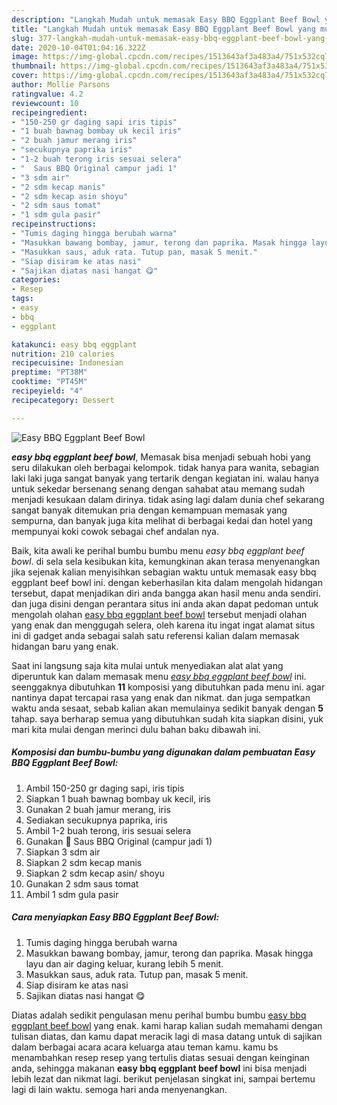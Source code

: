 ```yaml
---
description: "Langkah Mudah untuk memasak Easy BBQ Eggplant Beef Bowl yang mudah"
title: "Langkah Mudah untuk memasak Easy BBQ Eggplant Beef Bowl yang mudah"
slug: 377-langkah-mudah-untuk-memasak-easy-bbq-eggplant-beef-bowl-yang-mudah
date: 2020-10-04T01:04:16.322Z
image: https://img-global.cpcdn.com/recipes/1513643af3a483a4/751x532cq70/easy-bbq-eggplant-beef-bowl-foto-resep-utama.jpg
thumbnail: https://img-global.cpcdn.com/recipes/1513643af3a483a4/751x532cq70/easy-bbq-eggplant-beef-bowl-foto-resep-utama.jpg
cover: https://img-global.cpcdn.com/recipes/1513643af3a483a4/751x532cq70/easy-bbq-eggplant-beef-bowl-foto-resep-utama.jpg
author: Mollie Parsons
ratingvalue: 4.2
reviewcount: 10
recipeingredient:
- "150-250 gr daging sapi iris tipis"
- "1 buah bawnag bombay uk kecil iris"
- "2 buah jamur merang iris"
- "secukupnya paprika iris"
- "1-2 buah terong iris sesuai selera"
- "  Saus BBQ Original campur jadi 1"
- "3 sdm air"
- "2 sdm kecap manis"
- "2 sdm kecap asin shoyu"
- "2 sdm saus tomat"
- "1 sdm gula pasir"
recipeinstructions:
- "Tumis daging hingga berubah warna"
- "Masukkan bawang bombay, jamur, terong dan paprika. Masak hingga layu dan air daging keluar, kurang lebih 5 menit."
- "Masukkan saus, aduk rata. Tutup pan, masak 5 menit."
- "Siap disiram ke atas nasi"
- "Sajikan diatas nasi hangat 😋"
categories:
- Resep
tags:
- easy
- bbq
- eggplant

katakunci: easy bbq eggplant 
nutrition: 210 calories
recipecuisine: Indonesian
preptime: "PT38M"
cooktime: "PT45M"
recipeyield: "4"
recipecategory: Dessert

---
```



![Easy BBQ Eggplant Beef Bowl](https://img-global.cpcdn.com/recipes/1513643af3a483a4/751x532cq70/easy-bbq-eggplant-beef-bowl-foto-resep-utama.jpg)

<b><i>easy bbq eggplant beef bowl</i></b>, Memasak bisa menjadi sebuah hobi yang seru dilakukan oleh berbagai kelompok. tidak hanya para wanita, sebagian laki laki juga sangat banyak yang tertarik dengan kegiatan ini. walau hanya untuk sekedar bersenang senang dengan sahabat atau memang sudah menjadi kesukaan dalam dirinya. tidak asing lagi dalam dunia chef sekarang sangat banyak ditemukan pria dengan kemampuan memasak yang sempurna, dan banyak juga kita melihat di berbagai kedai dan hotel yang mempunyai koki cowok sebagai chef andalan nya.



Baik, kita awali ke perihal bumbu bumbu menu <i>easy bbq eggplant beef bowl</i>. di sela sela kesibukan kita, kemungkinan akan terasa menyenangkan jika sejenak kalian menyisihkan sebagian waktu untuk memasak easy bbq eggplant beef bowl ini. dengan keberhasilan kita dalam mengolah hidangan tersebut, dapat menjadikan diri anda bangga akan hasil menu anda sendiri. dan juga disini dengan perantara situs ini anda akan dapat pedoman untuk mengolah olahan <u>easy bbq eggplant beef bowl</u> tersebut menjadi olahan yang enak dan menggugah selera, oleh karena itu ingat ingat alamat situs ini di gadget anda sebagai salah satu referensi kalian dalam memasak hidangan baru yang enak.


Saat ini langsung saja kita mulai untuk menyediakan alat alat yang diperuntuk kan dalam memasak menu <u><i>easy bbq eggplant beef bowl</i></u> ini. seenggaknya dibutuhkan <b>11</b> komposisi yang dibutuhkan pada menu ini. agar nantinya dapat tercapai rasa yang enak dan nikmat. dan juga sempatkan waktu anda sesaat, sebab kalian akan memulainya sedikit banyak dengan <b>5</b> tahap. saya berharap semua yang dibutuhkan sudah kita siapkan disini, yuk mari kita mulai dengan merinci dulu bahan baku dibawah ini.

<!--inarticleads1-->

##### Komposisi dan bumbu-bumbu yang digunakan dalam pembuatan Easy BBQ Eggplant Beef Bowl:

1. Ambil 150-250 gr daging sapi, iris tipis
1. Siapkan 1 buah bawnag bombay uk kecil, iris
1. Gunakan 2 buah jamur merang, iris
1. Sediakan secukupnya paprika, iris
1. Ambil 1-2 buah terong, iris sesuai selera
1. Gunakan  🔹 Saus BBQ Original (campur jadi 1)
1. Siapkan 3 sdm air
1. Siapkan 2 sdm kecap manis
1. Siapkan 2 sdm kecap asin/ shoyu
1. Gunakan 2 sdm saus tomat
1. Ambil 1 sdm gula pasir




<!--inarticleads2-->

##### Cara menyiapkan Easy BBQ Eggplant Beef Bowl:

1. Tumis daging hingga berubah warna
1. Masukkan bawang bombay, jamur, terong dan paprika. Masak hingga layu dan air daging keluar, kurang lebih 5 menit.
1. Masukkan saus, aduk rata. Tutup pan, masak 5 menit.
1. Siap disiram ke atas nasi
1. Sajikan diatas nasi hangat 😋




Diatas adalah sedikit pengulasan menu perihal bumbu bumbu <u>easy bbq eggplant beef bowl</u> yang enak. kami harap kalian sudah memahami dengan tulisan diatas, dan kamu dapat meracik lagi di masa datang untuk di sajikan dalam berbagai acara acara keluarga atau teman kamu. kamu bs menambahkan resep resep yang tertulis diatas sesuai dengan keinginan anda, sehingga makanan <b>easy bbq eggplant beef bowl</b> ini bisa menjadi lebih lezat dan nikmat lagi. berikut penjelasan singkat ini, sampai bertemu lagi di lain waktu. semoga hari anda menyenangkan.
